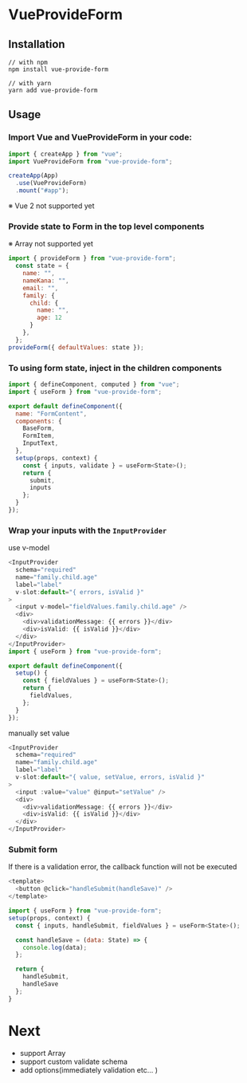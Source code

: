 # VueProvideForm

## Installation

```
// with npm
npm install vue-provide-form

// with yarn
yarn add vue-provide-form
```
## Usage
### Import Vue and VueProvideForm in your code:

```js
import { createApp } from "vue";
import VueProvideForm from "vue-provide-form";

createApp(App)
  .use(VueProvideForm)
  .mount("#app");
```
※ Vue 2 not supported yet

### Provide state to Form in the top level components  
※ Array not supported yet

```js
import { provideForm } from "vue-provide-form";
  const state = {
    name: "",
    nameKana: "",
    email: "",
    family: {
      child: {
        name: "",
        age: 12
      }
    },
  };
provideForm({ defaultValues: state });
```

### To using form state, inject in the children components

```js
import { defineComponent, computed } from "vue";
import { useForm } from "vue-provide-form";

export default defineComponent({
  name: "FormContent",
  components: {
    BaseForm,
    FormItem,
    InputText,
  },
  setup(props, context) {
    const { inputs, validate } = useForm<State>();
    return {
      submit,
      inputs
    };
  }
});
```

### Wrap your inputs with the ``InputProvider``  

use v-model

```js
<InputProvider
  schema="required"
  name="family.child.age"
  label="label"
  v-slot:default="{ errors, isValid }"
>
  <input v-model="fieldValues.family.child.age" />
  <div>
    <div>validationMessage: {{ errors }}</div>
    <div>isValid: {{ isValid }}</div>
  </div>
</InputProvider>
import { useForm } from "vue-provide-form";

export default defineComponent({
  setup() {
    const { fieldValues } = useForm<State>();
    return {
      fieldValues,
    };
  }
});
```

manually set value

```js
<InputProvider
  schema="required"
  name="family.child.age"
  label="label"
  v-slot:default="{ value, setValue, errors, isValid }"
>
  <input :value="value" @input="setValue" />
  <div>
    <div>validationMessage: {{ errors }}</div>
    <div>isValid: {{ isValid }}</div>
  </div>
</InputProvider>
```

### Submit form

If there is a validation error, the callback function will not be executed

```js
<template>
  <button @click="handleSubmit(handleSave)" />
</template>

import { useForm } from "vue-provide-form";
setup(props, context) {
  const { inputs, handleSubmit, fieldValues } = useForm<State>();

  const handleSave = (data: State) => {
    console.log(data);
  };

  return {
    handleSubmit,
    handleSave
  };
}

```

# Next

- support Array
- support custom validate schema
- add options(immediately validation etc... )


